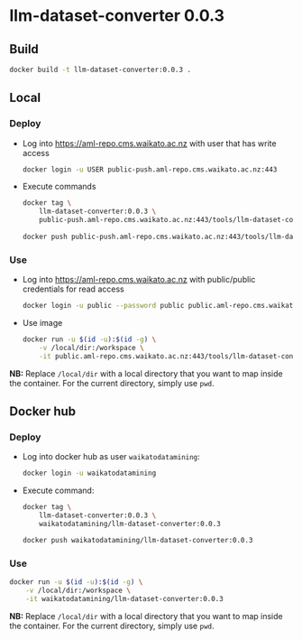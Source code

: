 # llm-dataset-converter 0.0.3

## Build

```bash
docker build -t llm-dataset-converter:0.0.3 .
```

## Local

### Deploy

* Log into https://aml-repo.cms.waikato.ac.nz with user that has write access

  ```bash
  docker login -u USER public-push.aml-repo.cms.waikato.ac.nz:443
  ```

* Execute commands

  ```bash
  docker tag \
      llm-dataset-converter:0.0.3 \
      public-push.aml-repo.cms.waikato.ac.nz:443/tools/llm-dataset-converter:0.0.3
      
  docker push public-push.aml-repo.cms.waikato.ac.nz:443/tools/llm-dataset-converter:0.0.3
  ```

### Use

* Log into https://aml-repo.cms.waikato.ac.nz with public/public credentials for read access

  ```bash
  docker login -u public --password public public.aml-repo.cms.waikato.ac.nz:443
  ```

* Use image

  ```bash
  docker run -u $(id -u):$(id -g) \
      -v /local/dir:/workspace \
      -it public.aml-repo.cms.waikato.ac.nz:443/tools/llm-dataset-converter:0.0.3
  ```

**NB:** Replace `/local/dir` with a local directory that you want to map inside the container. 
For the current directory, simply use `pwd`.


## Docker hub

### Deploy

* Log into docker hub as user `waikatodatamining`:

  ```bash
  docker login -u waikatodatamining
  ```

* Execute command:

  ```bash
  docker tag \
      llm-dataset-converter:0.0.3 \
      waikatodatamining/llm-dataset-converter:0.0.3
  
  docker push waikatodatamining/llm-dataset-converter:0.0.3
  ```

### Use

```bash
docker run -u $(id -u):$(id -g) \
    -v /local/dir:/workspace \
    -it waikatodatamining/llm-dataset-converter:0.0.3
```

**NB:** Replace `/local/dir` with a local directory that you want to map inside the container. 
For the current directory, simply use `pwd`.
